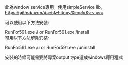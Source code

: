 ﻿此為window service專用，使用simpleService lib，https://github.com/davidwhitney/SimpleServices  

可以使用以下方法安裝:  

RunFor591.exe /i or RunFor591.exe /install  
可用以下方法解除安裝:  

RunFor591.exe /u or RunFor591.exe /uninstall  


安裝的時候可能需要將專案output type選成windows應用程式  